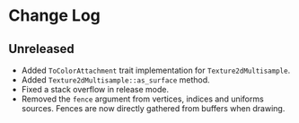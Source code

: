 # Change Log

## Unreleased

 - Added `ToColorAttachment` trait implementation for `Texture2dMultisample`.
 - Added `Texture2dMultisample::as_surface` method.
 - Fixed a stack overflow in release mode.
 - Removed the `fence` argument from vertices, indices and uniforms sources. Fences are now directly gathered from buffers when drawing.
